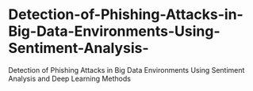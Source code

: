 # Detection-of-Phishing-Attacks-in-Big-Data-Environments-Using-Sentiment-Analysis-
Detection of Phishing Attacks in Big Data Environments Using Sentiment Analysis and Deep Learning Methods
